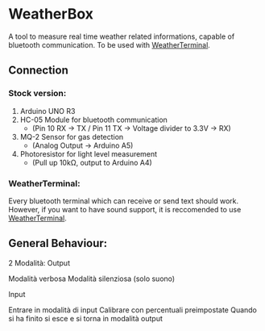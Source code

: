 # WeatherBox
A tool to measure real time weather related informations, capable of bluetooth communication.
To be used with [WeatherTerminal](https://github.com/TommasoTodescato/WeatherTerminal.git).

## Connection
### Stock version:
1. Arduino UNO R3
2. HC-05 Module for bluetooth communication
	- (Pin 10 RX -> TX / Pin 11 TX -> Voltage divider to 3.3V -> RX)
3. MQ-2 Sensor for gas detection
	- (Analog Output -> Arduino A5)
4. Photoresistor for light level measurement
	- (Pull up 10kΩ, output to Arduino A4)

### WeatherTerminal:
Every bluetooth terminal which can receive or send text should work.
However, if you want to have sound support, it is reccomended to use [WeatherTerminal](https://github.com/TommasoTodescato/WeatherTerminal.git).

## General Behaviour:
2 Modalità:
Output

Modalità verbosa
Modalità silenziosa (solo suono)

Input

Entrare in modalità di input
Calibrare con percentuali preimpostate
Quando si ha finito si esce e si torna in modalità output
